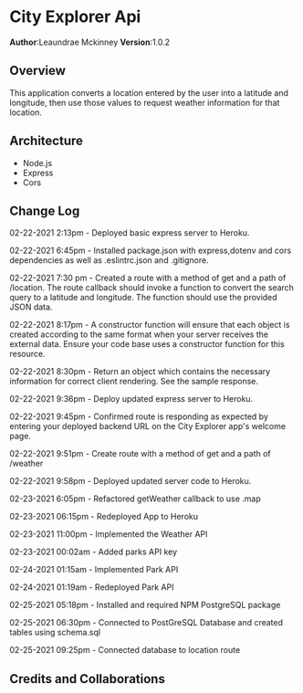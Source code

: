 # City Explorer Api

**Author**:Leaundrae Mckinney
**Version**:1.0.2

## Overview

This application converts a location entered by the user into a latitude and longitude, then use those values to request weather information for that location.

## Architecture
- Node.js
- Express
- Cors

## Change Log

02-22-2021 2:13pm - Deployed basic express server to Heroku. 

02-22-2021 6:45pm - Installed package.json with express,dotenv and cors dependencies as well as .eslintrc.json and .gitignore. 

02-22-2021 7:30 pm - Created a route with a method of get and a path of /location. The route callback should invoke a function to convert the search query to a latitude and longitude. The function should use the provided JSON data.

 02-22-2021 8:17pm - A constructor function will ensure that each object is created according to the same format when your server receives the external data. Ensure your code base uses a constructor function for this resource.

 02-22-2021 8:30pm - Return an object which contains the necessary information for correct client rendering. See the sample response.

 02-22-2021 9:36pm - Deploy updated express server to Heroku.

 02-22-2021 9:45pm - Confirmed route is responding as expected by entering your deployed backend URL on the City Explorer app's welcome page.  

 02-22-2021 9:51pm - Create route with a method of get and a path of /weather

 02-22-2021 9:58pm - Deployed updated server code to Heroku.

 02-23-2021 6:05pm - Refactored getWeather callback to use .map

02-23-2021 06:15pm - Redeployed App to Heroku

02-23-2021 11:00pm - Implemented the Weather API

02-23-2021 00:02am - Added parks API key

02-24-2021 01:15am - Implemented Park API

02-24-2021 01:19am - Redeployed Park API

02-25-2021 05:18pm - Installed and required NPM PostgreSQL package

02-25-2021 06:30pm - Connected to PostGreSQL Database and created tables using schema.sql

02-25-2021 09:25pm - Connected database to location route





## Credits and Collaborations
<!-- Give credit (and a link) to other people or resources that helped you build this application. -->




